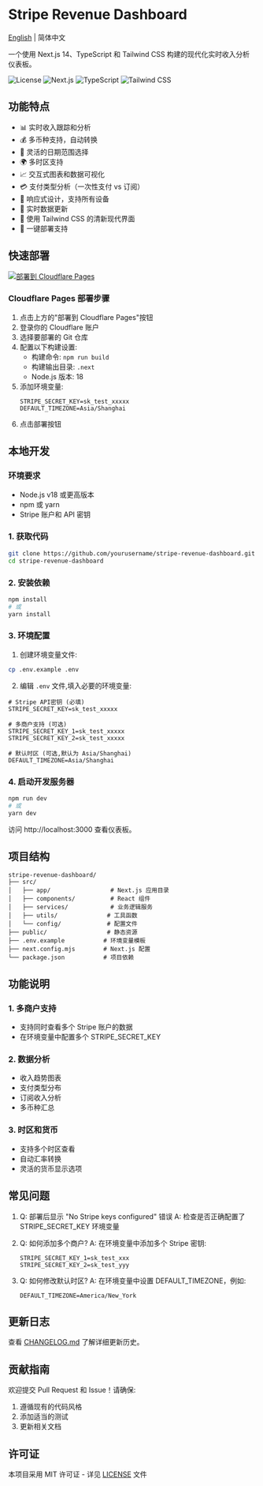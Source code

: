 # Stripe Revenue Dashboard

[English](./README_EN.md) | 简体中文

一个使用 Next.js 14、TypeScript 和 Tailwind CSS 构建的现代化实时收入分析仪表板。

![License](https://img.shields.io/badge/license-MIT-blue.svg)
![Next.js](https://img.shields.io/badge/Next.js-14.2.5-black)
![TypeScript](https://img.shields.io/badge/TypeScript-5.x-blue)
![Tailwind CSS](https://img.shields.io/badge/Tailwind-3.4.1-38bdf8)

## 功能特点

- 📊 实时收入跟踪和分析
- 💰 多币种支持，自动转换
- 📅 灵活的日期范围选择
- 🌍 多时区支持
- 📈 交互式图表和数据可视化
- 💳 支付类型分析（一次性支付 vs 订阅）
- 📱 响应式设计，支持所有设备
- 🔄 实时数据更新
- 🎨 使用 Tailwind CSS 的清新现代界面
- 🚀 一键部署支持

## 快速部署

[![部署到 Cloudflare Pages](https://deploy.workers.cloudflare.com/button)](https://deploy.workers.cloudflare.com/?url=https://github.com/yourusername/stripe-revenue-dashboard)

### Cloudflare Pages 部署步骤

1. 点击上方的"部署到 Cloudflare Pages"按钮
2. 登录你的 Cloudflare 账户
3. 选择要部署的 Git 仓库
4. 配置以下构建设置:
   - 构建命令: `npm run build`
   - 构建输出目录: `.next`
   - Node.js 版本: 18
5. 添加环境变量:
   ```plaintext
   STRIPE_SECRET_KEY=sk_test_xxxxx
   DEFAULT_TIMEZONE=Asia/Shanghai
   ```
6. 点击部署按钮

## 本地开发

### 环境要求

- Node.js v18 或更高版本
- npm 或 yarn
- Stripe 账户和 API 密钥

### 1. 获取代码
```bash
git clone https://github.com/yourusername/stripe-revenue-dashboard.git
cd stripe-revenue-dashboard
```

### 2. 安装依赖
```bash
npm install
# 或
yarn install
```

### 3. 环境配置

1. 创建环境变量文件:
```bash
cp .env.example .env
```

2. 编辑 `.env` 文件,填入必要的环境变量:
```plaintext
# Stripe API密钥 (必填)
STRIPE_SECRET_KEY=sk_test_xxxxx

# 多商户支持 (可选)
STRIPE_SECRET_KEY_1=sk_test_xxxxx
STRIPE_SECRET_KEY_2=sk_test_xxxxx

# 默认时区 (可选,默认为 Asia/Shanghai)
DEFAULT_TIMEZONE=Asia/Shanghai
```

### 4. 启动开发服务器
```bash
npm run dev
# 或
yarn dev
```

访问 http://localhost:3000 查看仪表板。

## 项目结构

```plaintext
stripe-revenue-dashboard/
├── src/
│   ├── app/                 # Next.js 应用目录
│   ├── components/          # React 组件
│   ├── services/            # 业务逻辑服务
│   ├── utils/              # 工具函数
│   └── config/             # 配置文件
├── public/                 # 静态资源
├── .env.example           # 环境变量模板
├── next.config.mjs        # Next.js 配置
└── package.json           # 项目依赖
```

## 功能说明

### 1. 多商户支持
- 支持同时查看多个 Stripe 账户的数据
- 在环境变量中配置多个 STRIPE_SECRET_KEY

### 2. 数据分析
- 收入趋势图表
- 支付类型分布
- 订阅收入分析
- 多币种汇总

### 3. 时区和货币
- 支持多个时区查看
- 自动汇率转换
- 灵活的货币显示选项

## 常见问题

1. Q: 部署后显示 "No Stripe keys configured" 错误
   A: 检查是否正确配置了 STRIPE_SECRET_KEY 环境变量

2. Q: 如何添加多个商户?
   A: 在环境变量中添加多个 Stripe 密钥:
   ```plaintext
   STRIPE_SECRET_KEY_1=sk_test_xxx
   STRIPE_SECRET_KEY_2=sk_test_yyy
   ```

3. Q: 如何修改默认时区?
   A: 在环境变量中设置 DEFAULT_TIMEZONE，例如:
   ```plaintext
   DEFAULT_TIMEZONE=America/New_York
   ```

## 更新日志

查看 [CHANGELOG.md](CHANGELOG.md) 了解详细更新历史。

## 贡献指南

欢迎提交 Pull Request 和 Issue！请确保:
1. 遵循现有的代码风格
2. 添加适当的测试
3. 更新相关文档

## 许可证

本项目采用 MIT 许可证 - 详见 [LICENSE](LICENSE) 文件